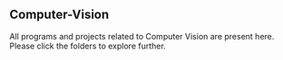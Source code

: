 ## Computer-Vision

All programs and projects related to Computer Vision are present here. Please click the folders to explore further.
